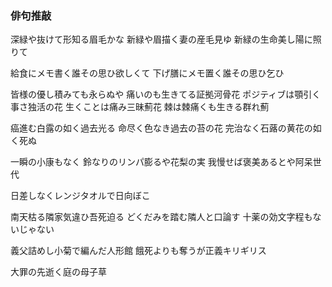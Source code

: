 ### 俳句推敲

深緑や抜けて形知る眉毛かな
新緑や眉描く妻の産毛見ゆ
新緑の生命美し陽に照りて

給食にメモ書く誰その思ひ欲しくて
下げ膳にメモ置く誰その思ひ乞ひ

皆様の優し積みても永らぬや
痛いのも生きてる証拠河骨花
ポジティブは顎引く事さ独活の花
生くことは痛み三昧薊花
棘は棘痛くも生きる群れ薊

癌進む白露の如く過去光る
命尽く色なき過去の苔の花
完治なく石蕗の黄花の如く死ぬ

一瞬の小康もなく
鈴なりのリンパ膨るや花梨の実
我慢せば褒美あるとや阿呆世代

日差しなくレンジタオルで日向ぼこ

南天枯る隣家気違ひ吾死迫る
どくだみを踏む隣人と口論す
十薬の効文字程もないじゃない

義父詰めし小菊で編んだ人形館
餓死よりも奪うが正義キリギリス

大罪の先逝く庭の母子草